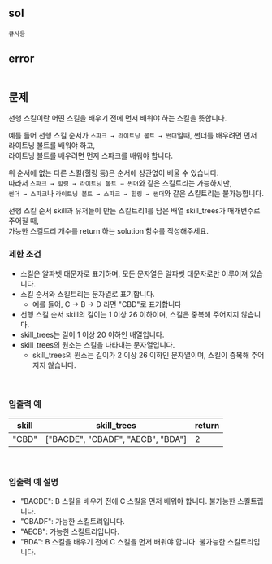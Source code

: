 ## sol
```
큐사용
```
## error
```
```
## 문제
선행 스킬이란 어떤 스킬을 배우기 전에 먼저 배워야 하는 스킬을 뜻합니다.  
  
예를 들어 선행 스킬 순서가 `스파크 → 라이트닝 볼트 → 썬더`일때, 썬더를 배우려면 먼저 라이트닝 볼트를 배워야 하고,  
라이트닝 볼트를 배우려면 먼저 스파크를 배워야 합니다.  
  
위 순서에 없는 다른 스킬(힐링 등)은 순서에 상관없이 배울 수 있습니다.  
따라서 `스파크 → 힐링 → 라이트닝 볼트 → 썬더`와 같은 스킬트리는 가능하지만,  
`썬더 → 스파크`나 `라이트닝 볼트 → 스파크 → 힐링 → 썬더`와 같은 스킬트리는 불가능합니다.  
  
선행 스킬 순서 skill과 유저들이 만든 스킬트리1를 담은 배열 skill_trees가 매개변수로 주어질 때,  
가능한 스킬트리 개수를 return 하는 solution 함수를 작성해주세요.  
  
### 제한 조건  
  
- 스킬은 알파벳 대문자로 표기하며, 모든 문자열은 알파벳 대문자로만 이루어져 있습니다.  
- 스킬 순서와 스킬트리는 문자열로 표기합니다.  
  - 예를 들어, C → B → D 라면 "CBD"로 표기합니다  
- 선행 스킬 순서 skill의 길이는 1 이상 26 이하이며, 스킬은 중복해 주어지지 않습니다.  
- skill_trees는 길이 1 이상 20 이하인 배열입니다.  
- skill_trees의 원소는 스킬을 나타내는 문자열입니다.  
  - skill_trees의 원소는 길이가 2 이상 26 이하인 문자열이며, 스킬이 중복해 주어지지 않습니다.  
  
<br/>  
    
### 입출력 예  
| skill | skill_trees                       | return |
| ----- | --------------------------------- | ------ |
| "CBD" | ["BACDE", "CBADF", "AECB", "BDA"] | 2      |
  
<br/>  
  
### 입출력 예 설명
- "BACDE": B 스킬을 배우기 전에 C 스킬을 먼저 배워야 합니다. 불가능한 스킬트립니다.
- "CBADF": 가능한 스킬트리입니다.
- "AECB": 가능한 스킬트리입니다.
- "BDA": B 스킬을 배우기 전에 C 스킬을 먼저 배워야 합니다. 불가능한 스킬트리입니다.
